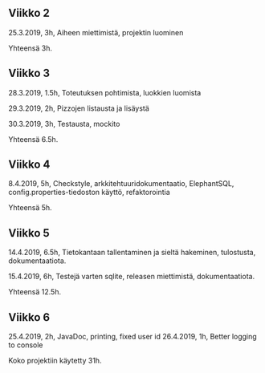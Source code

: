 ## Viikko 2

25.3.2019, 3h, Aiheen miettimistä, projektin luominen

Yhteensä 3h.

## Viikko 3

28.3.2019, 1.5h, Toteutuksen pohtimista, luokkien luomista

29.3.2019, 2h, Pizzojen listausta ja lisäystä

30.3.2019, 3h, Testausta, mockito

Yhteensä 6.5h.

## Viikko 4

8.4.2019, 5h, Checkstyle, arkkitehtuuridokumentaatio, ElephantSQL, config.properties-tiedoston käyttö, refaktorointia

Yhteensä 5h.

## Viikko 5

14.4.2019, 6.5h, Tietokantaan tallentaminen ja sieltä hakeminen, tulostusta, dokumentaatiota.

15.4.2019, 6h, Testejä varten sqlite, releasen miettimistä, dokumentaatiota.

Yhteensä 12.5h.

## Viikko 6

25.4.2019, 2h, JavaDoc, printing, fixed user id
26.4.2019, 1h, Better logging to console 

Koko projektiin käytetty 31h.
